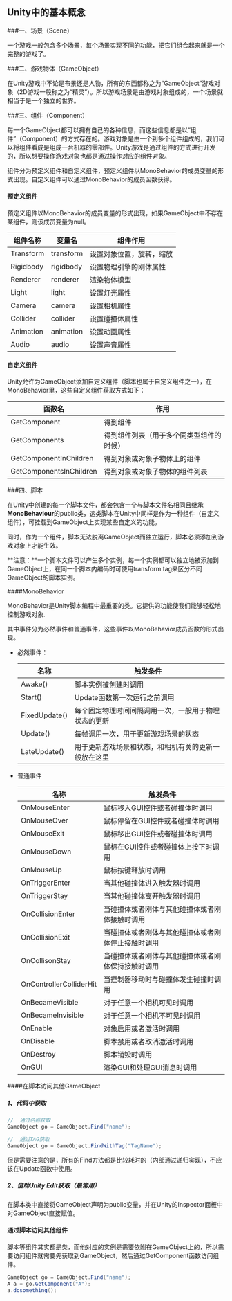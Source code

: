 ## Unity中的基本概念

###一、场景（Scene）

一个游戏一般包含多个场景，每个场景实现不同的功能，把它们组合起来就是一个完整的游戏了。

###二、游戏物体（GameObject）

在Unity游戏中不论是布景还是人物，所有的东西都称之为“GameObject”游戏对象（2D游戏一般称之为“精灵”）。所以游戏场景是由游戏对象组成的，一个场景就相当于是一个独立的世界。

###三、组件（Component）

每一个GameObject都可以拥有自己的各种信息，而这些信息都是以“组件”（Component）的方式存在的。游戏对象是由一个到多个组件组成的，我们可以将组件看成是组成一台机器的零部件。Unity游戏是通过组件的方式进行开发的，所以想要操作游戏对象也都是通过操作对应的组件对象。

组件分为预定义组件和自定义组件，预定义组件以MonoBehavior的成员变量的形式出现。自定义组件可以通过MonoBehavior的成员函数获得。

#### 预定义组件

预定义组件以MonoBehavior的成员变量的形式出现，如果GameObject中不存在某组件，则该成员变量为null。

| 组件名称      | 变量名       | 组件作用         |
| --------- | --------- | ------------ |
| Transform | transform | 设置对象位置，旋转，缩放 |
| Rigidbody | rigidbody | 设置物理引擎的刚体属性  |
| Renderer  | renderer  | 渲染物体模型       |
| Light     | light     | 设置灯光属性       |
| Camera    | camera    | 设置相机属性       |
| Collider  | collider  | 设置碰撞体属性      |
| Animation | animation | 设置动画属性       |
| Audio     | audio     | 设置声音属性       |

#### 自定义组件

Unity允许为GameObject添加自定义组件（脚本也属于自定义组件之一），在MonoBehavior里，这些自定义组件获取方式如下：

| 函数名                     | 作用                   |
| ----------------------- | -------------------- |
| GetComponent            | 得到组件                 |
| GetComponents           | 得到组件列表（用于多个同类型组件的时候） |
| GetComponentInChildren  | 得到对象或对象子物体上的组件       |
| GetComponentsInChildren | 得到对象或对象子物体的组件列表      |

###四、脚本

在Unity中创建的每一个脚本文件，都会包含一个与脚本文件名相同且继承**MonoBehaviour**的public类，这类脚本在Unity中同样是作为一种组件（自定义组件），可挂载到GameObject上实现某些自定义的功能。

同时，作为一个组件，脚本无法脱离GameObject而独立运行，脚本必须添加到游戏对象上才能生效。

**注意：**一个脚本文件可以产生多个实例，每一个实例都可以独立地被添加到GameObject上，在同一个脚本内编码时可使用transform.tag来区分不同GameObject的脚本实例。

####MonoBehavior

MonoBehavior是Unity脚本编程中最重要的类。它提供的功能使我们能够轻松地控制游戏对象.

其中事件分为必然事件和普通事件，这些事件以MonoBehavior成员函数的形式出现。

- 必然事件：

  | 名称            | 触发条件                       |
  | ------------- | -------------------------- |
  | Awake()       | 脚本实例被创建时调用                 |
  | Start()       | Update函数第一次运行之前调用          |
  | FixedUpdate() | 每个固定物理时间间隔调用一次，一般用于物理状态的更新 |
  | Update()      | 每帧调用一次，用于更新游戏场景的状态         |
  | LateUpdate()  | 用于更新游戏场景和状态，和相机有关的更新一般放在这里 |

- 普通事件

  | 名称                      | 触发条件                      |
  | ----------------------- | ------------------------- |
  | OnMouseEnter            | 鼠标移入GUI控件或者碰撞体时调用         |
  | OnMouseOver             | 鼠标停留在GUI控件或者碰撞体时调用        |
  | OnMouseExit             | 鼠标移出GUI控件或者碰撞体时调用         |
  | OnMouseDown             | 鼠标在GUI控件或者碰撞体上按下时调用       |
  | OnMouseUp               | 鼠标按键释放时调用                 |
  | OnTriggerEnter          | 当其他碰撞体进入触发器时调用            |
  | OnTriggerStay           | 当其他碰撞体离开触发器时调用            |
  | OnCollisionEnter        | 当碰撞体或者刚体与其他碰撞体或者刚体接触时调用   |
  | OnCollisionExit         | 当碰撞体或者刚体与其他碰撞体或者刚体停止接触时调用 |
  | OnCollisonStay          | 当碰撞体或者刚体与其他碰撞体或者刚体保持接触时调用 |
  | OnControllerColliderHit | 当控制器移动时与碰撞体发生碰撞时调用        |
  | OnBecameVisible         | 对于任意一个相机可见时调用             |
  | OnBecameInvisible       | 对于任意一个相机不可见时调用            |
  | OnEnable                | 对象启用或者激活时调用               |
  | OnDisable               | 脚本禁用或者取消激活时调用             |
  | OnDestroy               | 脚本销毁时调用                   |
  | OnGUI                   | 渲染GUI和处理GUI消息时调用          |

####在脚本访问其他GameObject

##### 1、代码中获取

```C#
//	通过名称获取
GameObject go = GameObject.Find("name");

//	通过TAG获取
GameObject go = GameObject.FindWithTag("TagName");
```

但是需要注意的是，所有的Find方法都是比较耗时的（内部通过递归实现），不应该在Update函数中使用。

##### 2、借助Unity Edit获取（最常用）

在脚本类中直接将GameObject声明为public变量，并在Unity的Inspector面板中对GameObject直接赋值。

#### 通过脚本访问其他组件

脚本等组件其实都是类，而他对应的实例是需要依附在GameObject上的，所以需要访问组件就需要先获取到GameObject，然后通过GetComponent函数访问组件。

```C#
GameObject go = GameObject.Find("name");
A a = go.GetComponent("A");
a.dosomething();
```

